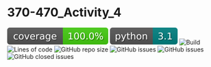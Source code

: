 # 370-470_Activity_4
[![coverage](docs\images\coverage.svg)](https://pybuilder.io/)
[![python](docs\images\python.svg)](https://www.python.org/downloads/)
![Build](https://github.com/danasiciliano/370-470_Activity_4/actions/workflows/build.yml/badge.svg)
![Lines of code](https://img.shields.io/tokei/lines/github/danasiciliano/370-470_Activity_4)
![GitHub repo size](https://img.shields.io/github/repo-size/danasiciliano/370-470_Activity_4)
![GitHub issues](https://img.shields.io/github/issues/danasiciliano/370-470_Activity_4)
![GitHub issues](https://img.shields.io/github/issues-raw/danasiciliano/370-470_Activity_4)
![GitHub closed issues](https://img.shields.io/github/issues-closed-raw/danasiciliano/370-470_Activity_4)
